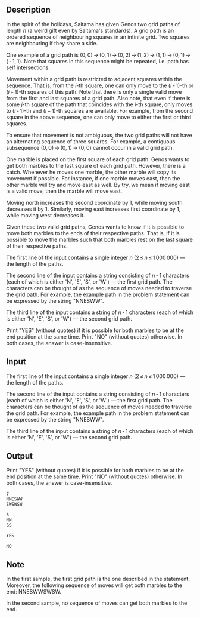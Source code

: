 ## Description

<div><p>In the spirit of the holidays, Saitama has given Genos two grid paths of length <span class="tex-span"><i>n</i></span> (a weird gift even by Saitama's standards). A grid path is an ordered sequence of neighbouring squares in an infinite grid. Two squares are neighbouring if they share a side.</p><p>One example of a grid path is <span class="tex-span">(0, 0) → (0, 1) → (0, 2) → (1, 2) → (1, 1) → (0, 1) → ( - 1, 1)</span>. Note that squares in this sequence might be repeated, i.e. path has self intersections.</p><p>Movement within a grid path is restricted to adjacent squares within the sequence. That is, from the <span class="tex-span"><i>i</i></span>-th square, one can <span class="tex-font-style-bf">only move</span> to the <span class="tex-span">(<i>i</i> - 1)</span>-th or <span class="tex-span">(<i>i</i> + 1)</span>-th squares of this path. Note that there is only a single valid move from the first and last squares of a grid path. Also note, that even if there is some <span class="tex-span"><i>j</i></span>-th square of the path that coincides with the <span class="tex-span"><i>i</i></span>-th square, only moves to <span class="tex-span">(<i>i</i> - 1)</span>-th and <span class="tex-span">(<i>i</i> + 1)</span>-th squares are available. For example, from the second square in the above sequence, one can only move to either the first or third squares.</p><p>To ensure that movement is not ambiguous, the two grid paths will not have an alternating sequence of three squares. For example, a contiguous subsequence <span class="tex-span">(0, 0) → (0, 1) → (0, 0)</span> <span class="tex-font-style-bf">cannot occur</span> in a valid grid path.</p><p>One marble is placed on the first square of each grid path. Genos wants to get both marbles to the last square of each grid path. However, there is a catch. Whenever he moves one marble, the other marble will copy its movement if possible. For instance, if one marble moves east, then the other marble will <span class="tex-font-style-it">try</span> and move east as well. By <span class="tex-font-style-it">try</span>, we mean if moving east is a valid move, then the marble will move east.</p><p>Moving north increases the second coordinate by <span class="tex-span">1</span>, while moving south decreases it by <span class="tex-span">1</span>. Similarly, moving east increases first coordinate by <span class="tex-span">1</span>, while moving west decreases it.</p><p>Given these two valid grid paths, Genos wants to know if it is possible to move both marbles to the ends of their respective paths. That is, if it is possible to move the marbles such that both marbles rest on the last square of their respective paths.</p></div><div class="input-specification"><p>The first line of the input contains a single integer <span class="tex-span"><i>n</i></span> (<span class="tex-span">2 ≤ <i>n</i> ≤ 1 000 000</span>)&nbsp;— the length of the paths.</p><p>The second line of the input contains a string consisting of <span class="tex-span"><i>n</i> - 1</span> characters (each of which is either '<span class="tex-font-style-tt">N</span>', '<span class="tex-font-style-tt">E</span>', '<span class="tex-font-style-tt">S</span>', or '<span class="tex-font-style-tt">W</span>')&nbsp;— the first grid path. The characters can be thought of as the sequence of moves needed to traverse the grid path. For example, the example path in the problem statement can be expressed by the string "<span class="tex-font-style-tt">NNESWW</span>".</p><p>The third line of the input contains a string of <span class="tex-span"><i>n</i> - 1</span> characters (each of which is either '<span class="tex-font-style-tt">N</span>', '<span class="tex-font-style-tt">E</span>', '<span class="tex-font-style-tt">S</span>', or '<span class="tex-font-style-tt">W</span>')&nbsp;— the second grid path.</p></div><div class="output-specification"><p>Print "<span class="tex-font-style-tt">YES</span>" (without quotes) if it is possible for both marbles to be at the end position at the same time. Print "<span class="tex-font-style-tt">NO</span>" (without quotes) otherwise. In both cases, the answer is case-insensitive.</p></div>

## Input

<p>The first line of the input contains a single integer <span class="tex-span"><i>n</i></span> (<span class="tex-span">2 ≤ <i>n</i> ≤ 1 000 000</span>)&nbsp;— the length of the paths.</p><p>The second line of the input contains a string consisting of <span class="tex-span"><i>n</i> - 1</span> characters (each of which is either '<span class="tex-font-style-tt">N</span>', '<span class="tex-font-style-tt">E</span>', '<span class="tex-font-style-tt">S</span>', or '<span class="tex-font-style-tt">W</span>')&nbsp;— the first grid path. The characters can be thought of as the sequence of moves needed to traverse the grid path. For example, the example path in the problem statement can be expressed by the string "<span class="tex-font-style-tt">NNESWW</span>".</p><p>The third line of the input contains a string of <span class="tex-span"><i>n</i> - 1</span> characters (each of which is either '<span class="tex-font-style-tt">N</span>', '<span class="tex-font-style-tt">E</span>', '<span class="tex-font-style-tt">S</span>', or '<span class="tex-font-style-tt">W</span>')&nbsp;— the second grid path.</p>

## Output

<p>Print "<span class="tex-font-style-tt">YES</span>" (without quotes) if it is possible for both marbles to be at the end position at the same time. Print "<span class="tex-font-style-tt">NO</span>" (without quotes) otherwise. In both cases, the answer is case-insensitive.</p>





```input1
7
NNESWW
SWSWSW

```




```input2
3
NN
SS

```




```output1
YES

```




```output2
NO

```



## Note

<p>In the first sample, the first grid path is the one described in the statement. Moreover, the following sequence of moves will get both marbles to the end: <span class="tex-font-style-tt">NNESWWSWSW</span>.</p><p>In the second sample, no sequence of moves can get both marbles to the end.</p>
